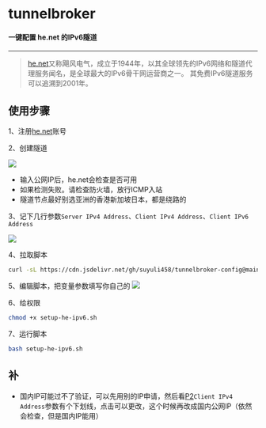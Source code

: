 # tunnelbroker
#### 一键配置 he.net 的IPv6隧道

---
> [he.net](https://he.net)又称飓风电气，成立于1944年，以其全球领先的IPv6网络和隧道代理服务闻名，是全球最大的IPv6骨干网运营商之一。
> 其免费IPv6隧道服务可以追溯到2001年。

## 使用步骤

1、注册[he.net](https://tunnelbroker.net)账号

2、创建隧道

![](https://cdn.jsdelivr.net/gh/suyuli458/tunnelbroker-config@main/img/01.webp )

* 输入公网IP后，he.net会检查是否可用
* 如果检测失败。请检查防火墙，放行ICMP入站
* 隧道节点最好别选亚洲的香港新加坡日本，都是绕路的

3、记下几行参数`Server IPv4 Address`、`Client IPv4 Address`、`Client IPv6 Address`

![](https://cdn.jsdelivr.net/gh/suyuli458/tunnelbroker-config@main/img/02.webp )

4、拉取脚本

```bash
curl -sL https://cdn.jsdelivr.net/gh/suyuli458/tunnelbroker-config@main/setup-he-ipv6.sh
```

5、编辑脚本，把变量参数填写你自己的
![](https://cdn.jsdelivr.net/gh/suyuli458/tunnelbroker-config@main/img/03.webp
)

6、给权限

```bash
chmod +x setup-he-ipv6.sh
```

7、运行脚本

```bash
bash setup-he-ipv6.sh
```

## 补

- 国内IP可能过不了验证，可以先用别的IP申请，然后看[P2](https://cdn.jsdelivr.net/gh/suyuli458/tunnelbroker-config@main/img/02.webp )`Client IPv4 Address`参数有个下划线，点击可以更改，这个时候再改成国内公网IP（依然会检查，但是国内IP能用）
